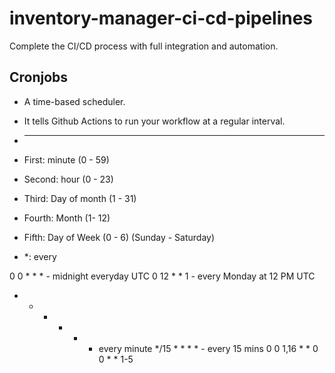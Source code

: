 # inventory-manager-ci-cd-pipelines
Complete the CI/CD process with full integration and automation.

## Cronjobs
- A time-based scheduler.
- It tells Github Actions to run your workflow at a regular interval.

- * * * * *
- First: minute (0 - 59)
- Second: hour (0 - 23)
- Third: Day of month (1 - 31)
- Fourth: Month (1- 12)
- Fifth: Day of Week (0 - 6) (Sunday - Saturday)
- *: every

0 0 * * * - midnight everyday UTC
0 12 * * 1 - every Monday at 12 PM UTC
* * * * * - every minute
*/15 * * * * - every 15 mins
0 0 1,16 * * 
0 0 * * 1-5